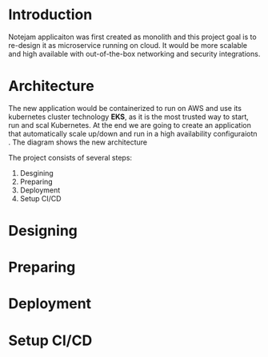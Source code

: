 # Introduction #
Notejam applicaiton was first created as monolith and this project goal is to re-design it as microservice running on cloud. It would be more scalable and high available with out-of-the-box networking and security integrations.
# Architecture #
The new application would be containerized to run on AWS and use its kubernetes cluster technology **EKS**, as it is the most trusted way to start, run and scal Kubernetes. At the end we are going to create an application that automatically scale up/down and run in a high availability configuraiotn . The diagram shows the new architecture

The project consists of several steps:
1. Desgining
2. Preparing
3. Deployment
4. Setup CI/CD

# Designing #
# Preparing #
# Deployment #
# Setup CI/CD #


